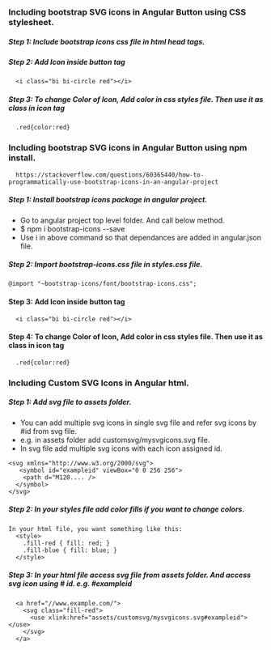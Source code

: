 
### Including bootstrap SVG icons in Angular Button using CSS stylesheet.
##### Step 1: Include bootstrap icons css file in html head tags. 

##### Step 2: Add Icon inside button tag
      <i class="bi bi-circle red"></i>
##### Step 3: To change Color of Icon, Add color in css styles file. Then use it as class in icon tag
      .red{color:red}

### Including bootstrap SVG icons in Angular Button using npm install.
      https://stackoverflow.com/questions/60365440/how-to-programmatically-use-bootstrap-icons-in-an-angular-project
      
##### Step 1: Install bootstrap icons package in angular project.
  * Go to angular project top level folder. And call below method.
  * $ npm i bootstrap-icons --save
  * Use i in above command so that dependances are added in angular.json file.
  
##### Step 2: Import bootstrap-icons.css file in styles.css file. 
    @import "~bootstrap-icons/font/bootstrap-icons.css";

#### Step 3: Add Icon inside button tag
      <i class="bi bi-circle red"></i>
#### Step 4: To change Color of Icon, Add color in css styles file. Then use it as class in icon tag
      .red{color:red}
  
### Including Custom SVG Icons in Angular html.
##### Step 1: Add svg file to assets folder.
   * You can add multiple svg icons in single svg file and refer svg icons by #id from svg file.
   * e.g. in assets folder add customsvg/mysvgicons.svg file.
   * In svg file add multiple svg icons with each icon assigned id. 

    <svg xmlns="http://www.w3.org/2000/svg">
       <symbol id="exampleid" viewBox="0 0 256 256">
        <path d="M120.... />
      </symbol>
    </svg>
##### Step 2: In your styles file add color fills if you want to change colors.

    In your html file, you want something like this:
      <style>
        .fill-red { fill: red; }
        .fill-blue { fill: blue; }
      </style>

##### Step 3: In your html file access svg file from assets folder. And access svg icon using # id. e.g. #exampleid
      <a href="//www.example.com/">
        <svg class="fill-red">
          <use xlink:href="assets/customsvg/mysvgicons.svg#exampleid"></use>
        </svg>
      </a>
